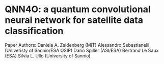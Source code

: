 # QNN4O: a quantum convolutional neural network for satellite data classification

Paper Authors:
Daniela A. Zaidenberg (MIT)
Alessandro Sebastianelli (Univeristy of Sannio/ESA OSIP)
Dario Spiller (ASI/ESA)
Bertrand Le Saux (ESA)
Silvia L. Ullo (University of Sannio)

